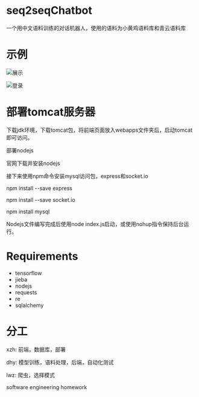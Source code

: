 # seq2seqChatbot
一个用中文语料训练的对话机器人，使用的语料为小黄鸡语料库和青云语料库

# 示例

![展示](https://img-blog.csdnimg.cn/8a20ecdcd3b9409b99c95a745d0eff6c.png?x-oss-process=image/watermark,type_d3F5LXplbmhlaQ,shadow_50,text_Q1NETiBA5q2k5pa55a6255qE56m66IW5,size_19,color_FFFFFF,t_70,g_se,x_16)

![登录](https://img-blog.csdnimg.cn/836420f1f9c04806bb7bfa3dce661e87.png?x-oss-process=image/watermark,type_d3F5LXplbmhlaQ,shadow_50,text_Q1NETiBA5q2k5pa55a6255qE56m66IW5,size_20,color_FFFFFF,t_70,g_se,x_16)

# 部署tomcat服务器

下载jdk环境，下载tomcat包，将前端页面放入webapps文件夹后，启动tomcat即可访问。

部署nodejs

官网下载并安装nodejs

接下来使用npm命令安装mysql访问包，express和socket.io

npm install --save express

npm install --save socket.io

npm install mysql

Nodejs文件编写完成后使用node index.js启动，或使用nohup指令保持后台运行。

# Requirements
* tensorflow
* jieba
* nodejs
* requests
* re
* sqlalchemy

# 分工

xzh: 前端，数据库，部署

dhy: 模型训练，语料处理，后端，自动化测试

lwz: 爬虫，选择模式

software engineering homework
